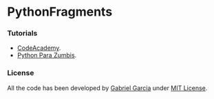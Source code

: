 PythonFragments
===============

### Tutorials
- [CodeAcademy](http://www.codecademy.com/tracks/python).  
- [Python Para Zumbis](http://pycursos.com/python-para-zumbis/). 

### License
All the code has been developed by [Gabriel Garcia](https://www.github.com/gabrielgfa) under [MIT License](http://gabrielgfa.mit-license.org/).
